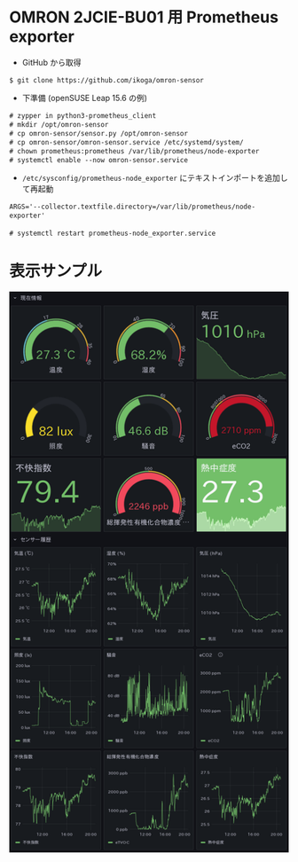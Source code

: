 # OMRON 2JCIE-BU01 用 Prometheus exporter

- GitHub から取得

```
$ git clone https://github.com/ikoga/omron-sensor
```

- 下準備 (openSUSE Leap 15.6 の例)

```
# zypper in python3-prometheus_client
# mkdir /opt/omron-sensor
# cp omron-sensor/sensor.py /opt/omron-sensor
# cp omron-sensor/omron-sensor.service /etc/systemd/system/
# chown prometheus:prometheus /var/lib/prometheus/node-exporter
# systemctl enable --now omron-sensor.service
```

- `/etc/sysconfig/prometheus-node_exporter` にテキストインポートを追加して再起動

```
ARGS='--collector.textfile.directory=/var/lib/prometheus/node-exporter'

# systemctl restart prometheus-node_exporter.service
```


# 表示サンプル

![Grafana](grafana.png)
